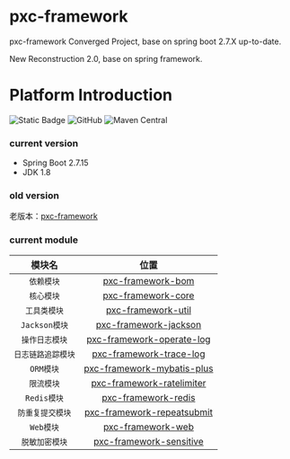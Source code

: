 # pxc-framework

pxc-framework Converged Project, base on spring boot 2.7.X up-to-date.

New Reconstruction 2.0, base on spring framework.

# Platform Introduction

![Static Badge](https://img.shields.io/badge/1.8%2B-red?logo=oracle&logoColor=%23F80000&label=JDK&link=https%3A%2F%2Fwww.oracle.com%2Fjava%2Ftechnologies%2Fdownloads%2F%23java8)
![GitHub](https://img.shields.io/github/license/panxiaochao/pxc-framework?color=%230094F5)
![Maven Central](https://img.shields.io/maven-central/v/io.github.panxiaochao/pxc-framework-core?color=%2300B388)

### current version

- Spring Boot 2.7.15
- JDK 1.8

### old version

老版本：[pxc-framework](https://github.com/panxiaochao/pxc-framework)

### current module

|     模块名     |                            位置                            |
|:-----------:|:--------------------------------------------------------:|
|   `依赖模块`    |          [pxc-framework-bom](pxc-framework-bom)          |
|   `核心模块`    |         [pxc-framework-core](pxc-framework-core)         |
|   `工具类模块`   |         [pxc-framework-util](pxc-framework-util)         |
| `Jackson模块` |      [pxc-framework-jackson](pxc-framework-jackson)      |
|  `操作日志模块`   |  [pxc-framework-operate-log](pxc-framework-operate-log)  |
| `日志链路追踪模块`  |    [pxc-framework-trace-log](pxc-framework-trace-log)    |
|   `ORM模块`   | [pxc-framework-mybatis-plus](pxc-framework-mybatis-plus) |
|   `限流模块`    |  [pxc-framework-ratelimiter](pxc-framework-ratelimiter)  |
|  `Redis模块`  |        [pxc-framework-redis](pxc-framework-redis)        |
|  `防重复提交模块`  | [pxc-framework-repeatsubmit](pxc-framework-repeatsubmit) |
|   `Web模块`   |          [pxc-framework-web](pxc-framework-web)          |
|  `脱敏加密模块`   |    [pxc-framework-sensitive](pxc-framework-sensitive)    |

